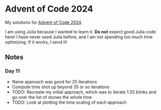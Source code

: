 # Advent of Code 2024

My solutions for [Advent of Code 2024](https://adventofcode.com/2024).

I am using Julia because I wanted to learn it.
**Do not** expect good Julia code here!
I have never used Julia before, and I am not spending too much time optimizing.
If it works, I send it!

## Notes

### Day 11

- Naive approach was good for 25 iterations
- Compute time shot up beyond 35 or so iterations
- TODO: Recreate my initial approach, which was to iterate 1:25 blinks and go
  over the list of stones the whole time
- TODO: Look at plotting the time scaling of each approach
